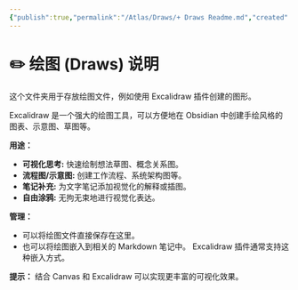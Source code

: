 ```yaml
---
{"publish":true,"permalink":"/Atlas/Draws/+ Draws Readme.md","created":"2025-04-14T19:08:57.040+08:00","modified":"2025-08-15T21:59:56.435+08:00","cssclasses":""}
---
```



# ✏️ 绘图 (Draws) 说明

这个文件夹用于存放绘图文件，例如使用 Excalidraw 插件创建的图形。

Excalidraw 是一个强大的绘图工具，可以方便地在 Obsidian 中创建手绘风格的图表、示意图、草图等。

**用途：**

*   **可视化思考:** 快速绘制想法草图、概念关系图。
*   **流程图/示意图:** 创建工作流程、系统架构图等。
*   **笔记补充:** 为文字笔记添加视觉化的解释或插图。
*   **自由涂鸦:** 无拘无束地进行视觉化表达。

**管理：**

*   可以将绘图文件直接保存在这里。
*   也可以将绘图嵌入到相关的 Markdown 笔记中。 Excalidraw 插件通常支持这种嵌入方式。

**提示：** 结合 Canvas 和 Excalidraw 可以实现更丰富的可视化效果。